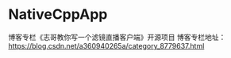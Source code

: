 # NativeCppApp
博客专栏《志哥教你写一个滤镜直播客户端》开源项目
博客专栏地址：https://blog.csdn.net/a360940265a/category_8779637.html
